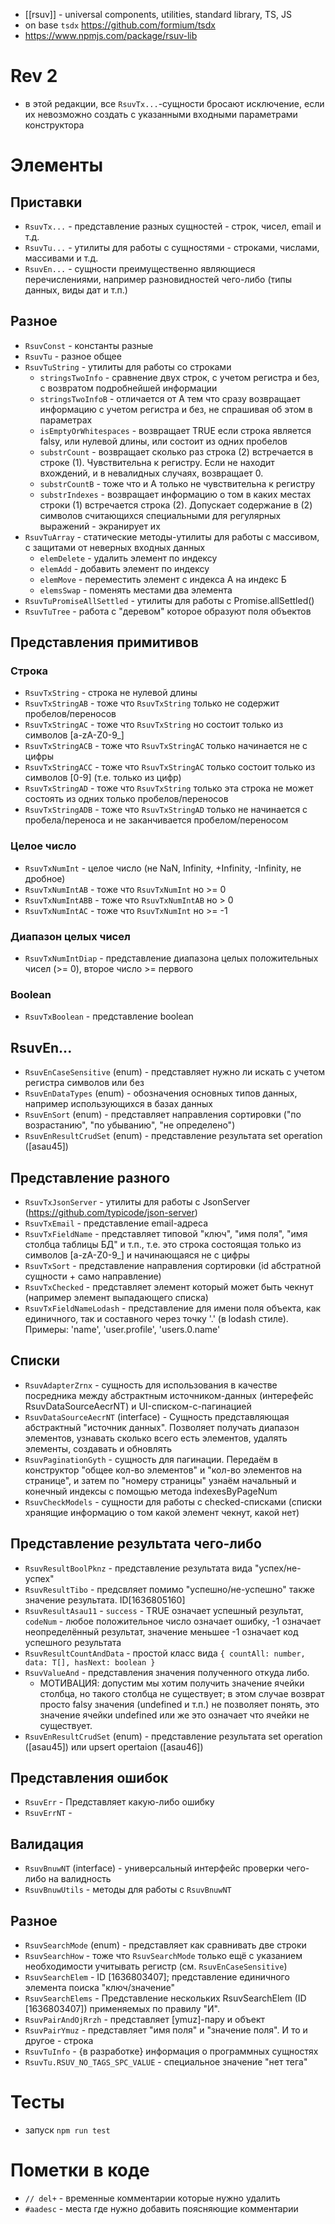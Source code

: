 - [[rsuv]] - universal components, utilities, standard library, TS, JS
- on base `tsdx` https://github.com/formium/tsdx
- https://www.npmjs.com/package/rsuv-lib

# Rev 2
- в этой редакции, все `RsuvTx...`-сущности бросают исключение, если их невозможно создать с указанными входными параметрами конструктора 

# Элементы

## Приставки

- `RsuvTx...` - представление разных сущностей - строк, чисел, email и т.д.
- `RsuvTu...` - утилиты для работы с сущностями - строками, числами, массивами и т.д.
- `RsuvEn...` - сущности преимущественно являющиеся перечислениями, например разновидностей чего-либо (типы данных, виды дат и т.п.)

## Разное

- `RsuvConst` - константы разные
- `RsuvTu` - разное общее
- `RsuvTuString` - утилиты для работы со строками
  - `stringsTwoInfo` - сравнение двух строк, с учетом регистра и без, с возвратом подробнейшей информации
  - `stringsTwoInfoB` - отличается от А тем что сразу возвращает информацию с учетом регистра и без, не спрашивая об этом в параметрах
  - `isEmptyOrWhitespaces` - возвращает TRUE если строка является falsy, или нулевой длины, или состоит из одних пробелов
  - `substrCount` - возвращает сколько раз строка (2) встречается в строке (1). Чувствительна к регистру. Если не находит вхождений, и в невалидных случаях, возвращает 0.
  - `substrCountB` - тоже что и А только не чувствительна к регистру
  - `substrIndexes` - возвращает информацию о том в каких местах строки (1) встречается строка (2). Допускает содержание в (2) символов считающихся специальными для регулярных выражений - экранирует их
- `RsuvTuArray` - статические методы-утилиты для работы с массивом, с защитами от неверных входных данных
  - `elemDelete` - удалить элемент по индексу
  - `elemAdd` - добавить элемент по индексу
  - `elemMove` - переместить элемент с индекса А на индекс Б
  - `elemsSwap` - поменять местами два элемента
- `RsuvTuPromiseAllSettled` - утилиты для работы с Promise.allSettled()
- `RsuvTuTree` - работа с "деревом" которое образуют поля объектов

## Представления примитивов

### Строка

- `RsuvTxString` - строка не нулевой длины
- `RsuvTxStringAB` - тоже что `RsuvTxString` только не содержит пробелов/переносов
- `RsuvTxStringAC` - тоже что `RsuvTxString` но состоит только из символов [a-zA-Z0-9_]
- `RsuvTxStringACB` - тоже что `RsuvTxStringAC` только начинается не с цифры
- `RsuvTxStringACC` - тоже что `RsuvTxStringAC` только состоит только из символов [0-9] (т.е. только из цифр)
- `RsuvTxStringAD` - тоже что `RsuvTxString` только эта строка не может состоять из одних только пробелов/переносов
- `RsuvTxStringADB` - тоже что `RsuvTxStringAD` только не начинается с пробела/переноса и не заканчивается пробелом/переносом

### Целое число

- `RsuvTxNumInt` - целое число (не NaN, Infinity, +Infinity, -Infinity, не дробное)
- `RsuvTxNumIntAB` - тоже что `RsuvTxNumInt` но >= 0
- `RsuvTxNumIntABB` - тоже что `RsuvTxNumIntAB` но > 0
- `RsuvTxNumIntAC` - тоже что `RsuvTxNumInt` но >= -1

### Диапазон целых чисел
- `RsuvTxNumIntDiap` - представление диапазона целых положительных чисел (>= 0), второе число >= первого

### Boolean

- `RsuvTxBoolean` - представление boolean

## RsuvEn...

- `RsuvEnCaseSensitive` (enum) - представляет нужно ли искать с учетом регистра символов или без
- `RsuvEnDataTypes` (enum) - обозначения основных типов данных, например использующихся в базах данных
- `RsuvEnSort` (enum) - представляет направления сортировки ("по возрастанию", "по убыванию", "не определено")
- `RsuvEnResultCrudSet` (enum) - представление результата set operation ([asau45])

## Представление разного

- `RsuvTxJsonServer` - утилиты для работы с JsonServer (https://github.com/typicode/json-server)
- `RsuvTxEmail` - представление email-адреса
- `RsuvTxFieldName` - представляет типовой "ключ", "имя поля", "имя столбца таблицы БД" и т.п., т.е. это строка состоящая только из символов [a-zA-Z0-9_] и начинающаяся не с цифры
- `RsuvTxSort` - представление направления сортировки (id абстратной сущности + само направление)
- `RsuvTxChecked` - представляет элемент который может быть чекнут (например элемент выпадающего списка)
- `RsuvTxFieldNameLodash` - представление для имени поля объекта, как единичного, так и составного через точку '.' (в lodash стиле). Примеры: 'name', 'user.profile', 'users.0.name'

## Списки

- `RsuvAdapterZrnx` - сущность для использования в качестве посредника между абстрактным источником-данных (интерефейс RsuvDataSourceAecrNT) и UI-списком-с-пагинацией
- `RsuvDataSourceAecrNT` (interface) - Сущность представляющая абстрактный "источник данных". Позволяет получать диапазон элементов, узнавать сколько всего есть элементов, удалять элементы, создавать и обновлять
- `RsuvPaginationGyth` - сущность для пагинации. Передаём в конструктор "общее кол-во элементов" и "кол-во элементов на странице", и затем по "номеру страницы" узнаём начальный и конечный индексы с помощью метода indexesByPageNum
- `RsuvCheckModels` - сущности для работы с checked-списками (списки хранящие информацию о том какой элемент чекнут, какой нет)

## Представление результата чего-либо

- `RsuvResultBoolPknz` - представление результата вида "успех/не-успех"
- `RsuvResultTibo` - предсвляет помимо "успешно/не-успешно" также значение результата. ID[1636805160]
- `RsuvResultAsau11` - `success` - TRUE означает успешный результат, `codeNum` - любое положительное число означает ошибку, -1 означает неопределённый результат, значение меньшее -1 означает код успешного результата
- `RsuvResultCountAndData` - простой класс вида `{ countAll: number, data: T[], hasNext: boolean }`
- `RsuvValueAnd` - представления значения полученного откуда либо.
  - МОТИВАЦИЯ: допустим мы хотим получить значение ячейки столбца, но такого столбца не существует; в этом случае возврат просто falsy значения (undefined и т.п.) не позволяет понять, это значение ячейки undefined или же это означает что ячейки не существует.
- `RsuvEnResultCrudSet` (enum) - представление результата set operation ([asau45]) или upsert opertaion ([asau46])

## Представления ошибок

- `RsuvErr` - Представляет какую-либо ошибку
- `RsuvErrNT` -

## Валидация

- `RsuvBnuwNT` (interface) - универсальный интерфейс проверки чего-либо на валидность
- `RsuvBnuwUtils` - методы для работы с `RsuvBnuwNT`

## Разное

- `RsuvSearchMode` (enum) - представляет как сравнивать две строки
- `RsuvSearchHow` - тоже что `RsuvSearchMode` только ещё с указанием необходимости учитывать регистр (см. `RsuvEnCaseSensitive`)
- `RsuvSearchElem` - ID [1636803407]; представление единичного элемента поиска "ключ/значение"
- `RsuvSearchElems` - Представление нескольких RsuvSearchElem (ID [1636803407]) применяемых по правилу "И". 
- `RsuvPairAndOjRrzh` - представляет [ymuz]-пару и объект <T>
- `RsuvPairYmuz` - представляет "имя поля" и "значение поля". И то и другое - строка
- `RsuvTuInfo` - {в разработке} информация о программных сущностях
- `RsuvTu.RSUV_NO_TAGS_SPC_VALUE` - специальное значение "нет тега"

# Тесты

- запуск `npm run test`

# Пометки в коде
- `// del+` - временные комментарии которые нужно удалить
- `#aadesc` - места где нужно добавить поясняющие комментарии
